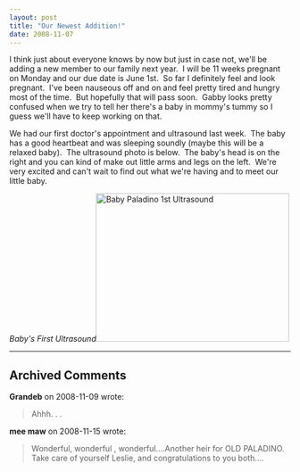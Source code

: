 ```yaml
---
layout: post
title: "Our Newest Addition!"
date: 2008-11-07
---
```


<p>
I think just about everyone knows by now but just in case not, we&#39;ll be adding a new member to our family next year.&nbsp; I will be 11 weeks pregnant on Monday and our due date is June 1st.&nbsp; So far I definitely feel and look pregnant.&nbsp; I&#39;ve been nauseous off and on and feel pretty tired and hungry most of the time.&nbsp; But hopefully that will pass soon.&nbsp; Gabby looks pretty confused when we try to tell her there&#39;s a baby in mommy&#39;s tummy so I guess we&#39;ll have to keep working on that.&nbsp; 
</p>
<p>
We had our first doctor&#39;s appointment and ultrasound last week.&nbsp; The baby has a good heartbeat and was sleeping soundly (maybe this will be a relaxed baby).&nbsp; The ultrasound photo is below.&nbsp; The baby&#39;s head is on the right and you can kind of make out little arms and legs on the left.&nbsp; We&#39;re very excited and can&#39;t wait to find out what we&#39;re having and to meet our little baby.
</p>
<p>
<em>Baby&#39;s First Ultrasound</em><a href="/image.axd?picture=WindowsLiveWriter/OurNewestAddition_CA24/Baby%20Paladino%201st%20Ultrasound_2.jpg" target="_blank"><img style="border: 0px" src="/image.axd?picture=WindowsLiveWriter/OurNewestAddition_CA24/Baby%20Paladino%201st%20Ultrasound_thumb.jpg" border="0" alt="Baby Paladino 1st Ultrasound" width="346" height="266" /></a>
</p>


---

## Archived Comments

**Grandeb** on 2008-11-09 wrote:

> Ahhh. . .

**mee maw** on 2008-11-15 wrote:

> Wonderful, wonderful , wonderful....Another heir for OLD PALADINO.    Take care of yourself Leslie, and congratulations to you both....
